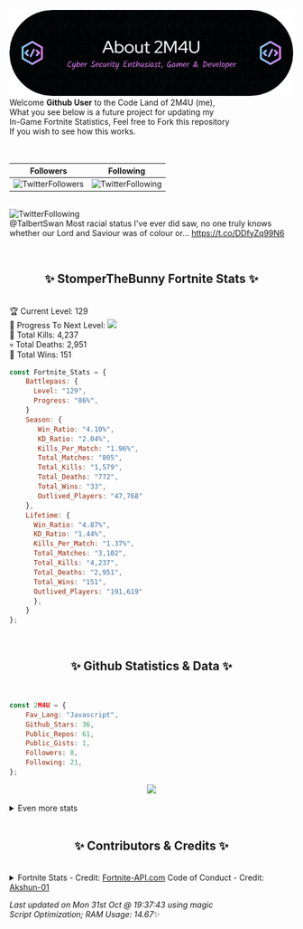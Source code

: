 
  ![Header](./src/github-banner.png)
  <br>
  Welcome **Github User** to the Code Land of 2M4U (me),<br>
  What you see below is a future project for updating my<br>
  In-Game Fortnite Statistics, Feel free to Fork this repository<br>
  If you wish to see how this works.
  <br><br>
  <br>
  
  | Followers  | Following |
  | ---------- |:---------:|
  | ![TwitterFollowers](https://img.shields.io/badge/Twitter%20Followers-77-blue)  | ![TwitterFollowing](https://img.shields.io/badge/Twitter%20Following-218-blue)  |


  <br>![TwitterFollowing](https://img.shields.io/badge/Latest%20Tweet--blue)<br>
  @TalbertSwan Most racial status I've ever did saw, no one truly knows whether our Lord and Saviour was of colour or… https://t.co/DDfyZq99N6
   
  <br><h2 align="center"> ✨ StomperTheBunny Fortnite Stats ✨</h2><br>
  🏆 Current Level: 129<br>
  🎉 Progress To Next Level: ![](https://geps.dev/progress/86)<br>
  🎯 Total Kills: 4,237<br>
  💀 Total Deaths: 2,951<br>
  👑 Total Wins: 151<br>

```js
const Fortnite_Stats = {
    Battlepass: {
      Level: "129",
      Progress: "86%",    
    }
    Season: { 
       Win_Ratio: "4.10%",
       KD_Ratio: "2.04%",
       Kills_Per_Match: "1.96%",
       Total_Matches: "805",
       Total_Kills: "1,579",
       Total_Deaths: "772",
       Total_Wins: "33",
       Outlived_Players: "47,768"
    },
    Lifetime: {
      Win_Ratio: "4.87%",
      KD_Ratio: "1.44%",
      Kills_Per_Match: "1.37%",
      Total_Matches: "3,102",
      Total_Kills: "4,237",
      Total_Deaths: "2,951",
      Total_Wins: "151",
      Outlived_Players: "191,619"
      },
    }
}; 
```


<br><h2 align="center"> ✨ Github Statistics & Data ✨</h2><br>

```js
const 2M4U = {
    Fav_Lang: "Javascript",
    Github_Stars: 36,
    Public_Repos: 61,
    Public_Gists: 1,
    Followers: 8,
    Following: 21,
}; 
```

<p align="center">
<img src="https://github-readme-streak-stats.herokuapp.com/?user=2M4U&theme=tokyonight">
</p>
<details>
  <summary>
      Even more stats
  </summary>
  <p align="center">
    <img src="https://github-profile-trophy.vercel.app/?username=2M4U&theme=dracula">
    <img src="https://github-readme-stats.vercel.app/api?username=2M4U&theme=tokyonight&count_private=true&show_icons=true&include_all_commits=true">
  </p>
</details>
<br><h2 align="center"> ✨ Contributors & Credits ✨</h2><br>
<details>
  <summary>
      Fortnite Stats - Credit: <a href="https://fortnite-api.com/?utm_source=github.com/2M4U/2M4U">Fortnite-API.com</a>
      Code of Conduct - Credit: <a href="https://github.com/Akshun-01">Akshun-01</a>
  </summary>
</details>

<!-- Last updated on Mon Oct 31 2022 19:37:43 GMT+0000 (Coordinated Universal Time) ;-;-->
<i>Last updated on  Mon 31st Oct @ 19:37:43 using magic<br>
Script Optimization; RAM Usage: 14.67</i>✨